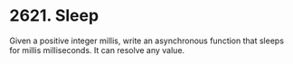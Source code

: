 # 2621. Sleep

Given a positive integer millis, write an asynchronous function that sleeps for millis milliseconds. It can resolve any value.